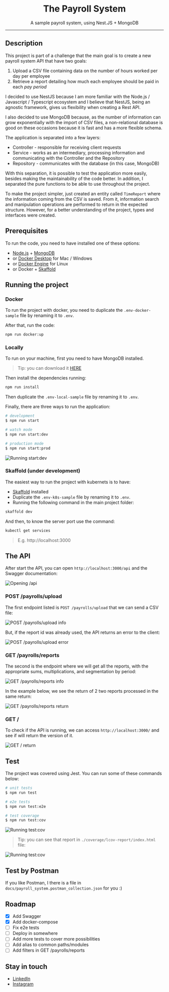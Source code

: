 <h1 align="center">
  The Payroll System
</h1>

<p align="center">A sample payroll system, using Nest.JS + MongoDB</p>

____

## Description

This project is part of a challenge that the main goal is to create a new payroll system API that have two goals:

1. Upload a CSV file containing data on the number of hours worked per day per employee
1. Retrieve a report detailing how much each employee should be paid in each _pay period_

I decided to use NestJS because I am more familiar with the Node.js / Javascript / Typescript ecosystem and I believe that NestJS, being an agnostic framework, gives us flexibility when creating a Rest API.

I also decided to use MongoDB because, as the number of information can grow exponentially with the import of CSV files, a non-relational database is good on these occasions because it is fast and has a more flexible schema.

The application is separated into a few layers:

- Controller - responsible for receiving client requests
- Service - works as an intermediary, processing information and communicating with the Controller and the Repository
- Repository - communicates with the database (in this case, MongoDB)

With this separation, it is possible to test the application more easily, besides making the maintainability of the code better. In addition, I separated the pure functions to be able to use throughout the project.

To make the project simpler, just created an entity called `TimeReport` where the information coming from the CSV is saved. From it, information search and manipulation operations are performed to return in the expected structure. However, for a better understanding of the project, types and interfaces were created.

## Prerequisites

To run the code, you need to have installed one of these options:

- [Node.js](https://nodejs.org/en/download/) + [MongoDB](https://www.mongodb.com/try/download/community)
- or [Docker Desktop](https://docs.docker.com/desktop/) for Mac / Windows
- or [Docker Engine](https://docs.docker.com/engine/) for Linux
- or Docker + [Skaffold](https://skaffold.dev/docs/install/)

## Running the project

### Docker

To run the project with docker, you need to duplicate the `.env-docker-sample` file by renaming it to `.env`.

After that, run the code:

```bash
npm run docker:up
```

### Locally

To run on your machine, first you need to have MongoDB installed.

> Tip: you can download it [HERE](https://www.mongodb.com/try/download/community)

Then install the dependencies running:

```bash
npm run install
```

Then duplicate the `.env-local-sample` file by renaming it to `.env`.

Finally, there are three ways to run the application:

```bash
# development
$ npm run start

# watch mode
$ npm run start:dev

# production mode
$ npm run start:prod
```

![Running start:dev](./.github/images/nestjs-start-dev.jpg)

### Skaffold (under development)

The easiest way to run the project with kubernets is to have:
- [Skaffold](https://skaffold.dev/docs/install/) installed
- Duplicate the `.env-k8s-sample` file by renaming it to `.env`.
- Running the following command in the main project folder:

```bash
skaffold dev
```

And then, to know the server port use the command:

```bash
kubectl get services
```

> E.g. http://localhost:3000

## The API

After start the API, you can open `http://localhost:3000/api` and the Swagger documentation:

![Opening /api](./.github/images/swagger.jpg)

### POST /payrolls/upload

The first endpoint listed is `POST /payrolls/upload` that we can send a CSV file:

![POST /payrolls/upload info](./.github/images/post-payrolls-upload.jpg)

But, if the report id was already used, the API returns an error to the client:

![POST /payrolls/upload error](./.github/images/post-payrolls-upload-2.jpg)

### GET /payrolls/reports

The second is the endpoint where we will get all the reports, with the appropriate sums, multiplications, and segmentation by period:

![GET /payrolls/reports info](./.github/images/get-payrolls-reports.jpg)

In the example below, we see the return of 2 two reports processed in the same return:

![GET /payrolls/reports return](./.github/images/get-payrolls-reports-2.jpg)

### GET /

To check if the API is running, we can access `http://localhost:3000/` and see if will return the version of it.

![GET / return](./.github/images/get-root.jpg)

## Test

The project was covered using Jest. You can run some of these commands below:

```bash
# unit tests
$ npm run test

# e2e tests
$ npm run test:e2e

# test coverage
$ npm run test:cov
```

![Running test:cov](./.github/images/jest-cov.jpg)

> Tip: you can see that report in `./coverage/lcov-report/index.html` file:

![Running test:cov](./.github/images/instanbul.jpg)

## Test by Postman

If you like Postman, I there is a file in `docs/payroll_system.postman_collection.json` for you :)

## Roadmap

* [x] Add Swagger
* [x] Add docker-compose
* [ ] Fix e2e tests
* [ ] Deploy in somewhere
* [ ] Add more tests to cover more possibilities
* [ ] Add alias to common paths/modules
* [ ] Add filters in GET /payrolls/reports

## Stay in touch

- [LinkedIn](https://www.linkedin.com/in/wenderpmachado/)
- [Instagram](https://www.instagram.com/wenderpmachado/)
